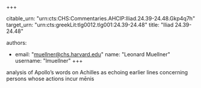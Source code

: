 +++


citable_urn: "urn:cts:CHS:Commentaries.AHCIP:Iliad.24.39-24.48.Gkp4q7h"
target_urn: "urn:cts:greekLit:tlg0012.tlg001:24.39-24.48"
title: "Iliad 24.39-24.48"

authors:
- email: "muellner@chs.harvard.edu"
  name: "Leonard Muellner"
  username: "lmuellner"
+++

<p>analysis of Apollo’s words on Achilles as echoing earlier lines concerning persons whose actions incur mēnis</p>